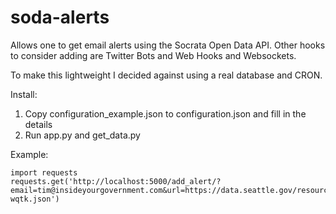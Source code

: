 # soda-alerts
Allows one to get email alerts using the Socrata Open Data API. Other hooks to consider adding are Twitter Bots and Web Hooks and Websockets.

To make this lightweight I decided against using a real database and CRON.

Install:

1. Copy configuration_example.json to configuration.json and fill in the details
2. Run app.py and get_data.py

Example:

```
import requests
requests.get('http://localhost:5000/add_alert/?email=tim@insideyourgovernment.com&url=https://data.seattle.gov/resource/grwu-wqtk.json')
```
